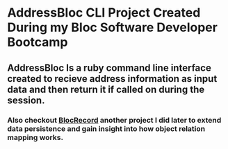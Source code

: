 # AddressBloc CLI Project Created During my Bloc Software Developer Bootcamp

## AddressBloc Is a ruby command line interface created to recieve address information as input data and then return it if called on during the session.

### Also checkout [BlocRecord](https://github.com/Jdcorley/bloc_record) another project I did later to extend data persistence and gain insight into how object relation mapping works. 
